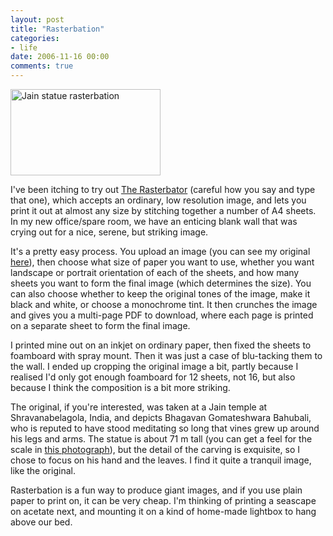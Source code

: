 ```yaml
---
layout: post
title: "Rasterbation"
categories:
- life
date: 2006-11-16 00:00
comments: true
---
```


<p class="img-shadow"><a href="http://www.flickr.com/photos/bsag/298689000/" title="Photo Sharing"><img src="http://static.flickr.com/119/298689000_22fd383641_m.jpg" width="240" height="138" alt="Jain statue rasterbation" /></a></p>

<p>I've been itching to try out <a href="http://homokaasu.org/rasterbator/">The Rasterbator</a> (careful how you say and type that one), which accepts an ordinary, low resolution image, and lets you print it out at almost any size by stitching together a number of A4 sheets. In my new office/spare room, we have an enticing blank wall that was crying out for a nice, serene, but striking image.</p>

<p>It's a pretty easy process. You upload an image (you can see my original <a href="http://flickr.com/photos/bsag/298680651/in/photostream/">here</a>), then choose what size of paper you want to use, whether you want landscape or portrait orientation of each of the sheets, and how many sheets you want to form the final image (which determines the size). You can also choose whether to keep the original tones of the image, make it black and white, or choose a monochrome tint. It then crunches the image and gives you a multi-page PDF to download, where each page is printed on a separate sheet to form the final image.</p>

<p>I printed mine out on an inkjet on ordinary paper, then fixed the sheets to foamboard with spray mount. Then it was just a case of blu-tacking them to the wall. I ended up cropping the original image a bit, partly because I realised I'd only got enough foamboard for 12 sheets, not 16, but also because I think the composition is a bit more striking.</p>

<p>The original, if you're interested, was taken at a Jain temple at Shravanabelagola, India, and depicts Bhagavan Gomateshwara Bahubali, who is reputed to have stood meditating so long that vines grew up around his legs and arms. The statue is about 71 m tall (you can get a feel for the scale in <a href="http://www.flickr.com/photos/italiangerry/273051874/">this photograph</a>), but the detail of the carving is exquisite, so I chose to focus on his hand and the leaves. I find it quite a tranquil image, like the original.</p>

<p>Rasterbation is a fun way to produce giant images, and if you use plain paper to print on, it can be very cheap. I'm thinking of printing a seascape on acetate next, and mounting it on a kind of home-made lightbox to hang above our bed.</p>



